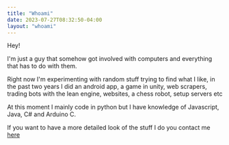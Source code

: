 ```yaml
---
title: "Whoami"
date: 2023-07-27T08:32:50-04:00
layout: "whoami"
---
```


Hey!

I'm just a guy that somehow got involved with computers and everything that has to do with them.

Right now I'm experimenting with random stuff trying to find what I like, in the past two years I did an android app, a game in unity, web scrapers, trading bots with the lean engine, websites, a chess robot, setup servers etc

At this moment I mainly code in python but I have knowledge of Javascript, Java, C# and Arduino C.

If you want to have a more detailed look of the stuff I do you contact me [here](mailto:business@bskdany.com)